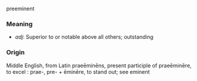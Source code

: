 preeminent
### Meaning
+ _adj_: Superior to or notable above all others; outstanding

### Origin

Middle English, from Latin praeēminēns, present participle of praeēminēre, to excel : prae-, pre- + ēminēre, to stand out; see eminent
